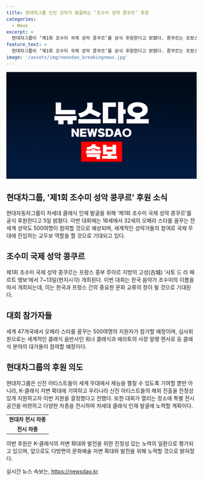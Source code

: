 ```yaml
---
title: 현대차그룹 신진 성악가 발굴하는 ‘조수미 성악 콩쿠르’ 후원
categories:
  - News
excerpt: >
  현대차그룹이 ‘제1회 조수미 국제 성악 콩쿠르’를 공식 후원한다고 밝혔다. 콩쿠르는 프랑스 루아르에서 열리며, 18세에서 32세의 오페라 스타를 대상으로 한다. 47개국 지원자 500여명이 참가하며, 세계적인 클래식 음반사와 극장의 대가들이 심사위원을 맡는다. 이를 통해 신진 아티스트들이 국제 무대에 진입하는 기회를 얻게 된다. 현대차그룹은 K-클래식 저변 확대에 기여하고, 특별 전시 공간을 마련하여 다양한 차종을 전시할 예정이다.
feature_text: >
  현대차그룹이 ‘제1회 조수미 국제 성악 콩쿠르’를 공식 후원한다고 밝혔다. 콩쿠르는 프랑스 루아르에서 열리며, 18세에서 32세의 오페라 스타를 대상으로 한다. 47개국 지원자 500여명이 참가하며, 세계적인 클래식 음반사와 극장의 대가들이 심사위원을 맡는다. 이를 통해 신진 아티스트들이 국제 무대에 진입하는 기회를 얻게 된다. 현대차그룹은 K-클래식 저변 확대에 기여하고, 특별 전시 공간을 마련하여 다양한 차종을 전시할 예정이다.
image: '/assets/img/newsdao_breakingnews.jpg'
---
```


<p><img src="/assets/img/newsdao_breakingnews.jpg" alt="ranknews 속보" /></p>

<h2 data-ke-size="size26">현대차그룹, '제1회 조수미 성악 콩쿠르' 후원 소식</h2>

<p data-ke-size="size16">현대자동차그룹이 차세대 클래식 인재 발굴을 위해 ‘제1회 조수미 국제 성악 콩쿠르’를 공식 후원한다고 5일 밝혔다. 이번 대회에는 18세에서 32세의 오페라 스타를 꿈꾸는 전 세계 성악도 500여명이 참여할 것으로 예상되며, 세계적인 성악가들의 참여로 국제 무대에 진입하는 교두보 역할을 할 것으로 기대되고 있다.</p>

<h2 data-ke-size="size26">조수미 국제 성악 콩쿠르</h2>

<p data-ke-size="size16">제1회 조수미 국제 성악 콩쿠르는 프랑스 중부 루아르 지방의 고성(古城) ‘샤토 드 라 페르트 엥보’에서 7~13일(현지시각) 개최된다. 이번 대회는 한국 음악가 조수미의 이름을 따서 개최되는데, 이는 한국과 프랑스 간의 중요한 문화 교류의 장이 될 것으로 기대된다.</p>

<h2 data-ke-size="size26">대회 참가자들</h2>

<p data-ke-size="size16">세계 47개국에서 오페라 스타를 꿈꾸는 500여명의 지원자가 참가할 예정이며, 심사위원으로는 세계적인 클래식 음반사인 워너 클래식과 에라토의 사장 알랭 랜서로 등 클래식 분야의 대가들이 참여할 예정이다.</p>

<h2 data-ke-size="size26">현대차그룹의 후원 의도</h2>

<p data-ke-size="size16">현대차그룹은 신진 아티스트들이 세계 무대에서 재능을 펼칠 수 있도록 기여할 뿐만 아니라, K-클래식 저변 확대에 기여하고 우리나라 신진 아티스트들의 해외 진출을 진정성 있게 지원하고자 이번 지원을 결정했다고 전했다. 또한 대회가 열리는 장소에 특별 전시 공간을 마련하고 다양한 차종을 전시하여 차세대 클래식 인재 발굴에 노력할 계획이다.</p>

<table>
    <tr>
        <td style="text-align: center; height: 17px;"><b>현대차 전시 차종</b></td>
    </tr>
    <tr>
        <td style="text-align: center; height: 17px;"><b>전시 차종</b></td>
    </tr>
</table>

<p data-ke-size="size16">이번 후원은 K-클래식의 저변 확대와 발전을 위한 진정성 있는 노력의 일환으로 평가되고 있으며, 앞으로도 다방면의 문화예술 저변 확대와 발전을 위해 노력할 것으로 밝혀졌다.</p>
실시간 뉴스 속보는, <a href="https://newsdao.kr" rel="dofollow">https://newsdao.kr</a>


